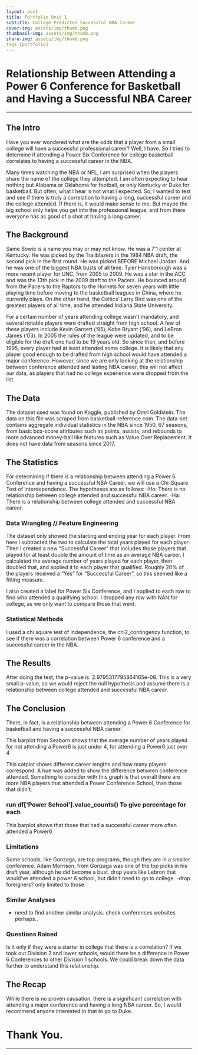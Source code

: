 ```yaml
---
layout: post
title: Portfolio Unit 1
subtitle: College Predicted Successful NBA Career
cover-img: assets/img/thumb.png
thumbnail-img: assets/img/thumb.png
share-img: assets/img/thumb.png
tags:[portfolio]
---
```


# Relationship Between Attending a Power 6 Conference for Basketball and Having a Successful NBA Career



---

## The Intro
Have you ever wondered what are the odds that a player from a small college will have a successful professional career? Well, I have. So I tried to determine if attending a Power Six Conference for college basketball correlates to having a successful career in the NBA. 

Many times watching the NBA or NFL, I am surprised when the players share the name of the college they attempted. I am often expecting to hear nothing but Alabama or Oklahoma for football, or only Kentucky or Duke for basketball. But often, what I hear is not what I expected. So, I wanted to test and see if there is truly a correlation to having a long, successful career and the college attended. If there is, it would make sense to me. But maybe the big school only helps you get into the professional league, and from there everyone has as good of a shot at having a long career. 

## The Background

Same Bowie is a name you may or may not know. He was a 7’1 center at Kentucky. He was picked by the Trailblazers in the 1984 NBA draft, the second pick in the first round. He was picked BEFORE Michael Jordan. And he was one of the biggest NBA busts of all time. Tyler Hansborough was a more recent player for UNC, from 2005 to 2009. He was a star in the ACC and was the 13th pick in the 2009 draft to the Pacers. He bounced around from the Pacers to the Raptors to the Hornets for seven years with little playing time before moving to the basketball leagues in China, where he currently plays. On the other hand, the Celtics’ Larry Bird was one of the greatest players of all time, and he attended Indiana State University.

For a certain number of years attending college wasn't mandatory, and several notable players were drafted straight from high school. A few of these players include Kevin Garnett (‘95), Kobe Bryant (‘96), and LeBron James (‘03). In 2005 the rules of the league were updated, and to be eligible for the draft one had to be 19 years old. So since then, and before 1995, every player had at least attended some college. It is likely that any player good enough to be drafted from high school would have attended a major conference. However, since we are only looking at the relationship between conference attended and lasting NBA career, this will not affect our data, as players that had no college experience were dropped from the list. 

## The Data

The dataset used was found on Kaggle, published by Omri Goldstein. The data on this file was scraped from basketball-reference.com. The data-set contains aggregate individual statistics in the NBA since 1950, 67 seasons, from basic box-score attributes such as points, assists, and rebounds to more advanced money-ball like features such as Value Over Replacement. It does not have data from seasons since 2017.

## The Statistics 

For determining if there is a relationship between attending a Power 6 Conference and having a successful NBA Career, we will use a Chi-Square Test of Interdependence. The hypotheses are as follows: 
-Ho: There is no relationship between college attended and successful NBA career.
-Ha: There is a relationship between college attended and successful NBA career.

### Data Wrangling // Feature Engineering
The dataset only showed the starting and ending year for each player. From here I subtracted the two to calculate the total years played for each player. Then I created a new "Successful Career" that includes those players that played for at least double the amount of time as an average NBA career. I calculated the average number of years played for each player, then doubled that, and applied it to each player that qualified. Roughly 20% of the players received a “Yes” for “Successful Career”, so this seemed like a fitting measure.
 
I also created a label for Power Six Conference, and I applied to each row to find who attended a qualifying school. 
I dropped any row with NAN for college, as we only want to compare those that went.

### Statistical Methods
I used a chi square test of independence, the chi2_contingency function, to see if there was a correlation between Power 6 conference and a successful career in the NBA.

## The Results

After doing the test, the p-value is: 2.9795317795864165e-08. This is a very small p-value, so we would reject the null hypothesis and assume there is a relationship between college attended and successful NBA career. 

## The Conclusion
There, in fact, is a relationship between attending a Power 6 Conference for basketball and having a successful NBA career.


This barplot from Seaborn shows that the average number of years played for not attending a Power6 is just under 4, for attending a Power6 just over 4


This catplot shows different career lengths and how many players correspond. A hue was added to show the difference between conference attended. Something to consider with this graph is that overall there are more NBA players that attended a Power Conference School, than those that didn’t. 

### run df['Power School'].value_counts() To give percentage for each


This barplot shows that those that had a successful career more often attended a Power6

### Limitations
Some schools, like Gonzaga, are top programs, though they are in a smaller conference. Adam Morrison, from Gonzaga was one of the top picks in his draft year, although he did become a bust. drop years like Lebron that would've attended a power 6 school, but didn't need to go to college.
-drop foreigners? only limited to those
### Similar Analyses
- need to find another similar analysis. check conferences websites perhaps..
### Questions Raised
Is it only if they were a starter in college that there is a correlation? If we took out Division 2 and lower schools, would there be a difference in Power 6 Conferences to other Division 1 schools. We could break down the data further to understand this relationship. 

## The Recap

While there is no proven causation, there is a significant correlation with attending a major conference and having a long NBA career. So, I would recommend anyone interested in that to go to Duke.

# Thank You.

---

